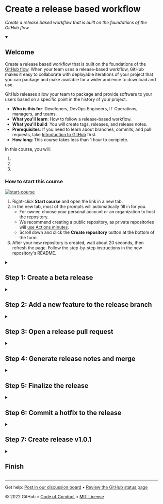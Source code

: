 
<!--
    The step and endstep markers will cause this
    introduction content to be hidden once the
    repository is created off the template
-->

# Create a release based workflow

_Create a release based workflow that is built on the foundations of the GitHub flow._

<details id=0 open>
<summary><h2>Welcome</h2></summary>

Create a release based workflow that is built on the foundations of the [GitHub flow](https://guides.github.com/introduction/flow/). When your team uses a release-based workflow, GitHub makes it easy to collaborate with deployable iterations of your project that you can package and make available for a wider audience to download and use.

GitHub releases allow your team to package and provide software to your users based on a specific point in the history of your project.

- **Who is this for**: Developers, DevOps Engineers, IT Operations, managers, and teams.
- **What you'll learn**: How to follow a release-based workflow.
- **What you'll build**: You will create tags, releases, and release notes.
- **Prerequisites**: If you need to learn about branches, commits, and pull requests, take [Introduction to GitHub](https://github.com/skills/introduction-to-github) first.
- **How long**: This course  takes less than 1 hour to complete.

In this course, you will:

1.
2.
3.

### How to start this course

<!-- For start course, run in JavaScript:
'https://github.com/new?' + new URLSearchParams({
  template_owner: 'skills',
  template_name: 'release-based-workflow',
  owner: '@me',
  name: 'skills-release-based-workflow',
  description: 'My clone repository',
  visibility: 'public',
}).toString()
-->

[![start-course](https://user-images.githubusercontent.com/1221423/235727646-4a590299-ffe5-480d-8cd5-8194ea184546.svg)](https://github.com/new?template_owner=skills&template_name=release-based-workflow&owner=%40me&name=skills-release-based-workflow&description=My+clone+repository&visibility=public)

1. Right-click **Start course** and open the link in a new tab.
2. In the new tab, most of the prompts will automatically fill in for you.
   - For owner, choose your personal account or an organization to host the repository.
   - We recommend creating a public repository, as private repositories will [use Actions minutes](https://docs.github.com/en/billing/managing-billing-for-github-actions/about-billing-for-github-actions).
   - Scroll down and click the **Create repository** button at the bottom of the form.
3. After your new repository is created, wait about 20 seconds, then refresh the page. Follow the step-by-step instructions in the new repository's README.

</details>

<!--Step 1-->
<details id=1>
<summary><h2>Step 1: Create a beta release</h2></summary>

_Welcome to "Release-based workflow" :sparkle:_

### The GitHub flow

The [GitHub flow](https://guides.github.com/introduction/flow/) is a lightweight, branch-based workflow for projects with regular deployments.

![github-flow](https://user-images.githubusercontent.com/6351798/48032310-63842400-e114-11e8-8db0-06dc0504dcb5.png)

Some projects may deploy more often, with continuous deployment. There might be a "release" every time there's a new commit on main.

But, some projects rely on a different structure for versions and releases.

### Versions

Versions are different iterations of updated software like operating systems, apps, or dependencies. Common examples are "Windows 8.1" to "Windows 10", or "macOS High Sierra" to "macOS Mojave".

Developers update code and then run tests on the project for bugs. During that time, the developers might set up certain securities to protect from new code or bugs. Then, the tested code is ready for production. Teams version the code and release it for installation by end users.

### :keyboard: Activity: Create a release for the current codebase
In this step, you will create a release for this repository on GitHub.

GitHub Releases point to a specific commit. Releases can include release notes in Markdown files, and attached binaries.

Before using a release based workflow for a larger release, let's create a tag and a release.

1. Open a new browser tab, and work on the steps in your second tab while you read the instructions in this tab.
1. Go to the **Releases** page for this repository.
    - _Tip: To reach this page, click the **Code** tab at the top of your repository. Then, find the navigation bar below the repository description, and click the **Releases** heading link._
1. Click **Create a new release**.
1. In the field for _Tag version_, specify a number. In this case, use **v0.9**. Keep the _Target_ as **main**.
1. Give the release a title, like "First beta release". If you'd like, you could also give the release a short description.
1. Select the checkbox next to **Set as a pre-release**, since it is representing a beta version.
1. Click **Publish release**.

### :keyboard: Activity: Introduce a bug to be fixed later

To set the stage for later, let's also add a bug that we'll fix as part of the release workflow in later steps.  We've already created a `update-text-colors` branch for you so let's create and merge a pull request with this branch.

1. Open a **new pull request** with `base: release-v1.0` and `compare: update-text-colors`.
1. Set the pull request title to "Updated game text style". You can include a detailed pull request body, an example is below:
    ```
    ## Description:
    - Updated game text color to green
    ```
1. Click **Create pull request**.
1. We'll merge this pull request now. Click **Merge pull request** and delete your branch.
1. Wait about 20 seconds then refresh this page for the next step.

</details>

<!--Step 2-->
<details id=2>
<summary><h2>Step 2: Add a new feature to the release branch</h2></summary>

_Great job creating a beta release :heart:_

### Release management

As you prepare for a future release, you'll need to organize more than the tasks and features. It's important to create a clear workflow for your team, and to make sure that the work remains organized.

There are several strategies for managing releases. Some teams might use long-lived branches, like `production`, `dev`, and `main`. Some teams use simple feature branches, releasing from the main branch.

No one strategy is better than another. We always recommend being intentional about branches and reducing long-lived branches whenever possible.

In this exercise, you'll use the `release-v1.0` branch to be your one long-lived branch per release version.

### Protected branches

Like the `main` branch, you can protect release branches. This means you can protect branches from force pushes or accidental deletion. This is already configured in this repository.

### Add a feature

Releases are usually made of many smaller changes. Let's pretend we don't know about the bug we added earlier and we'll focus on a few features to update our game before the version update.

- You should update the page background color to black.
- I'll help you change the text colors to green.

### :keyboard: Activity: Update `base.css`

1. Create a new branch off of the `main` branch and change the `body` CSS declaration in `base.css` to match what is below. This will set the page background to black.
```
body {
    background-color: black;
}
```
1. Open a pull request with `release-v1.0` as the `base` branch, and your new branch as the `compare` branch.
1. Fill in the pull request template to describe your changes.
1. Click **Create pull request**.

### Merge the new feature to the release branch
Even with releases, the GitHub flow is still an important strategy for working with your team. It's a good idea to use short-lived branches for quick feature additions and bug fixes.

Merge this feature pull request so that you can open the release pull request as early as possible.

### :keyboard: Activity: Merge the pull request

1. Click **Merge pull request**, and delete your branch.
1. Wait about 20 seconds then refresh this page for the next step.

</details>

<!--Step 3-->
<details id=3>
<summary><h2>Step 3: Open a release pull request</h2></summary>

_Nice work adding a new feature :smile:_

### Release branches and `main`

You should open a pull request between your release branch and main as early as possible. It might be open for a long time, and that's okay.

In general, the pull request description can include:
- A [reference to an issue](https://docs.github.com/en/articles/basic-writing-and-formatting-syntax/#mentioning-people-and-teams) that the pull request addresses.
- A description of the changes proposed in the pull request.
- [@mentions](https://docs.github.com/en/articles/basic-writing-and-formatting-syntax/#mentioning-people-and-teams) of the person or team responsible for reviewing proposed changes.

To expedite the creation of this pull request, I've added a pull request template to the repository. When you create a pull request, default text will automatically be displayed. This should help you identify and fill out all the necessary information. If you don't want to use the template content, just remove the text from the pull request and repace it with your pull request message.

### :keyboard: Activity: Open a release pull request
Let's make a new pull request comparing the `release-v1.0` branch to the `main` branch.

1. Open a **new pull request** with `base: main` and `compare: release-v1.0`.
1. Ensure the title of your pull request is "Release v1.0".
1. Include a detailed pull request body, an example is below:
    ```
    ## Description:
    - Changed page background color to black.
    - Changed game text color to green.
    ```
1. Click **Create pull request**.
1. Wait about 20 seconds then refresh this page for the next step.

</details>

<!--Step 4-->
<details id=4>
<summary><h2>Step 4: Generate release notes and merge</h2></summary>

_Thanks for opening that pull request :dancer:_

### Automatically generated release notes
[Automatically generated release notes](https://docs.github.com/en/repositories/releasing-projects-on-github/automatically-generated-release-notes) provide an automated alternative to manually writing release notes for your GitHub releases. With automatically generated release notes, you can quickly generate an overview of the contents of a release. Automatically generated release notes include a list of merged pull requests, a list of contributors to the release, and a link to a full changelog. You can also customize your release notes once they are generated.

### :keyboard: Activity: Generate release notes

1. In a separate tab, go to the **Releases** page for this repository.
    - _Tip: To reach this page, click the **Code** tab at the top of your repository. Then, find the navigation bar below the repository description, and click the **Releases** heading link._
1. Click the **Draft a new release** button.
1. In the field for _Tag version_, specify `v1.0.0`.
1. To the right of the tag dropdown, click the _Target_ dropddown and select the `release-v1.0` branch.
    - _Tip: This is temporary in order to generate release notes based on the changes in this branch._
1. To the top right of the description text box, click **Generate release notes**.
1. Review the release notes in the text box and customize the content if desired.
1. Set the _Target_ branch back to the `main`, as this is the branch you want to create your tag on once the release branch is merged.
1. Click **Save draft**, as you will publish this release in the next step.

You can now [merge](https://docs.github.com/en/get-started/quickstart/github-glossary#merge) your pull request!

### :keyboard: Activity: Merge into main

1. In a separate tab, go to the **Pull requests** page for this repository.
1. Open your **Release v1.0** pull request.
1. Click **Merge pull request**.
1. Wait about 20 seconds then refresh this page for the next step.

</details>

<!--Step 5-->
<details id=5>
<summary><h2>Step 5: Finalize the release</h2></summary>

_Awesome work on the release notes :+1:_

### Finalizing releases

It's important to be aware of the information what will be visible in that release. In the pre-release, the version and commit messages are visible.

![image](https://user-images.githubusercontent.com/13326548/47883578-bdba7780-ddea-11e8-84b8-563e12f02ca6.png)

### Semantic versioning

Semantic versioning is a formal convention for specifying compatibility. It uses a three-part version number: **major version**; **minor version**; and **patch**.  Version numbers convey meaning about the underlying code and what has been modified. For example, versioning could be handled as follows:

| Code status  | Stage  | Rule  | Example version  |
|---|---|---|---|
| First release  | New product  | Start with 1.0.0  | 1.0.0  |
| Backward compatible fix  | Patch release  | Increment the third digit  | 1.0.1  |
| Backward compatible new feature  | Minor release  | Increment the middle digit and reset the last digit to zero  | 1.1.0  |
| Breaking updates | Major release | Increment the first digit and reset the middle and last digits to zero | 2.0.0 |

Check out this article on [Semantic versioning](https://semver.org/) to learn more.

### Finalize the release

Now let's change our recently automated release from _draft_ to _latest release_.

### :keyboard: Activity: Finalize release

1. In a separate tab, go to the **Releases** page for this repository.
    - _Tip: To reach this page, click the **Code** tab at the top of your repository. Then, find the navigation bar below the repository description, and click the **Releases** heading link._
1. Click the **Edit** button next to your draft release.
1. Ensure the _Target_ branch is set to `main`.
1. Click **Publish release**.
1. Wait about 20 seconds then refresh this page for the next step.

</details>

<!--Step 6-->
<details id=6>
<summary><h2>Step 6: Commit a hotfix to the release</h2></summary>

_Almost there :heart:_

Notice that I didn't delete the branch? That's intentional.

Sometimes mistakes can happen with releases, and we'll want to be able to correct them on the same branch.

Now that your release is finalized, we have a confession to make. Somewhere in our recent update, I made a mistake and introduced a bug. Instead of changing the text colors to green, we changed the whole game background.

_Tip: Sometimes GitHub Pages takes a few minutes to update. Your page might not immediately show the recent updates you've made._

![image](https://user-images.githubusercontent.com/13326548/48045461-487dd800-e145-11e8-843c-b91a82213eb8.png)

"Hotfixes", or a quick fix to address a bug in software, are a normal part of development. Oftentimes you'll see application updates whose only description is "bug fixes".

When bugs come up after you release a version, you'll need to address them.  We've already created a `hotfix-v1.0.1` and `fix-game-background` branches for you to start.

We'll submit a hotfix by creating and merging the pull request.

### :keyboard: Activity: Create and merge the hotfix pull request

1. Open a pull request with `hotfix-v1.0.1` as the `base` branch, and `fix-game-background` as the `compare` branch.
1. Fill in the pull request template to describe your changes. You can set the pull request title to "Hotfix for broken game style". You can include a detailed pull request body, an example is below:
    ```
    ## Description:
    - Fixed bug, set game background back to black
    ```
1. Review the changes and click **Create pull request**.
1. We want to merge this into our hotfix branch now so click **Merge pull request**.

Now we want these changes merged into `main` as well so let's create and merge a pull request with our hotfix to `main`.
### :keyboard: Activity: Create the release pull request

1. Open a pull request with `main` as the `base` branch, and `hotfix-v1.0.1` as the `compare` branch.
1. Ensure the title of your pull request is "Hotfix v1.0.1".
1. Include a detailed pull request body, an example is below:
    ```
    ## Description:
    - Fixed bug introduced in last production release - set game background back to black
    ```
1. Review the changes and click **Create pull request**.
1. Click **Merge pull request**.
1. Wait about 20 seconds then refresh this page for the next step.

</details>

<!--Step 7-->
<details id=7>
<summary><h2>Step 7: Create release v1.0.1</h2></summary>

_One last step to go!_

### A final release

You updated the source code, but users can't readily access your most recent changes. Prepare a new release, and distribute that release to the necessary channels.

### Create release v1.0.1

With descriptive pull requests and auto generated release notes, you don't have to spend a lot of time working on your release draft. Follow the steps below to create your new release, generate the release notes, and publish.

### :keyboard: Activity: Complete release

1. In a separate tab, go to to the **Releases** page for this repository.
    - _Tip: To reach this page, click the **Code** tab at the top of your repository. Then, find the navigation bar below the repository description, and click the **Releases** heading link._
1. Click the **Draft a new release** button.
1. Set the _Target_ branch to `main`.
    - _Tip: Practice your semantic version syntax. What should the tag and title for this release be?_
1. To the top right of the description text box, click **Generate release notes**.
1. Review the release notes in the text box and customize the content if desired.
1. Click **Publish release**.
1. Wait about 20 seconds then refresh this page for the next step.

</details>

<details id=x>
<summary><h2>Finish</h2></summary>

<img src="https://octodex.github.com/images/snowtocat_final.jpg" alt=celebrate width=300 align=right>

### Congratulations friend, you've completed this course!

Here's a recap of all the tasks you've accomplished in your repository:

- Create a beta release.
- Add a new feature to the release branch.
- Open a release pull request
- Automate release notes.
- Merge and finalize the release branch.
- Commit a hotfix to the release.
- Create release v1.0.1.

### What's next?

- [We'd love to hear what you thought of this course](https://github.com/skills/.github/discussions).
- [Take another GitHub Skills course](https://github.com/skills).
- [Read the GitHub Getting Started docs](https://docs.github.com/en/get-started).
- To find projects to contribute to, check out [GitHub Explore](https://github.com/explore).

</details>

---

Get help: [Post in our discussion board](https://github.com/skills/.github/discussions) • [Review the GitHub status page](https://www.githubstatus.com/)

© 2022 GitHub • [Code of Conduct](https://www.contributor-covenant.org/version/2/1/code_of_conduct/code_of_conduct.md) • [MIT License](https://gh.io/mit)
